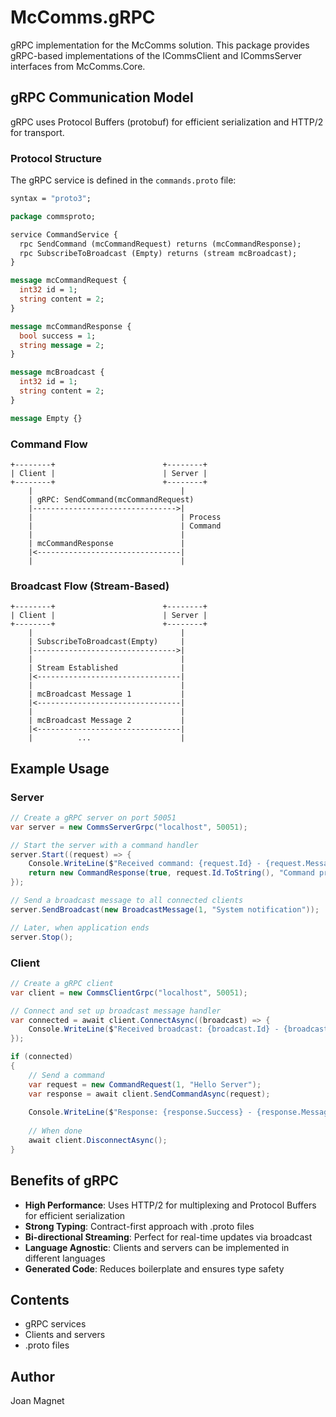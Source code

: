 # McComms.gRPC

gRPC implementation for the McComms solution. This package provides gRPC-based implementations of the ICommsClient and ICommsServer interfaces from McComms.Core.

## gRPC Communication Model

gRPC uses Protocol Buffers (protobuf) for efficient serialization and HTTP/2 for transport.

### Protocol Structure

The gRPC service is defined in the `commands.proto` file:

```protobuf
syntax = "proto3";

package commsproto;

service CommandService {
  rpc SendCommand (mcCommandRequest) returns (mcCommandResponse);
  rpc SubscribeToBroadcast (Empty) returns (stream mcBroadcast);
}

message mcCommandRequest {
  int32 id = 1;
  string content = 2;
}

message mcCommandResponse {
  bool success = 1;
  string message = 2;
}

message mcBroadcast {
  int32 id = 1;
  string content = 2;
}

message Empty {}
```

### Command Flow

```
+--------+                        +--------+
| Client |                        | Server |
+--------+                        +--------+
    |                                 |
    | gRPC: SendCommand(mcCommandRequest)
    |-------------------------------->|
    |                                 | Process
    |                                 | Command
    |                                 |
    | mcCommandResponse               |
    |<--------------------------------|
    |                                 |
```

### Broadcast Flow (Stream-Based)

```
+--------+                        +--------+
| Client |                        | Server |
+--------+                        +--------+
    |                                 |
    | SubscribeToBroadcast(Empty)     |
    |-------------------------------->|
    |                                 |
    | Stream Established              |
    |<--------------------------------|
    |                                 |
    | mcBroadcast Message 1           |
    |<--------------------------------|
    |                                 |
    | mcBroadcast Message 2           |
    |<--------------------------------|
    |          ...                    |
```

## Example Usage

### Server

```csharp
// Create a gRPC server on port 50051
var server = new CommsServerGrpc("localhost", 50051);

// Start the server with a command handler
server.Start((request) => {
    Console.WriteLine($"Received command: {request.Id} - {request.Message}");
    return new CommandResponse(true, request.Id.ToString(), "Command processed");
});

// Send a broadcast message to all connected clients
server.SendBroadcast(new BroadcastMessage(1, "System notification"));

// Later, when application ends
server.Stop();
```

### Client

```csharp
// Create a gRPC client
var client = new CommsClientGrpc("localhost", 50051);

// Connect and set up broadcast message handler
var connected = await client.ConnectAsync((broadcast) => {
    Console.WriteLine($"Received broadcast: {broadcast.Id} - {broadcast.Message}");
});

if (connected)
{
    // Send a command
    var request = new CommandRequest(1, "Hello Server");
    var response = await client.SendCommandAsync(request);
    
    Console.WriteLine($"Response: {response.Success} - {response.Message}");
    
    // When done
    await client.DisconnectAsync();
}
```

## Benefits of gRPC

- **High Performance**: Uses HTTP/2 for multiplexing and Protocol Buffers for efficient serialization
- **Strong Typing**: Contract-first approach with .proto files
- **Bi-directional Streaming**: Perfect for real-time updates via broadcast
- **Language Agnostic**: Clients and servers can be implemented in different languages
- **Generated Code**: Reduces boilerplate and ensures type safety

## Contents
- gRPC services
- Clients and servers
- .proto files

## Author
Joan Magnet
